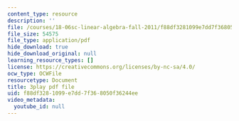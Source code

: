 ```yaml
---
content_type: resource
description: ''
file: /courses/18-06sc-linear-algebra-fall-2011/f88df3281099e7dd7f368050f36244ee_0oBJN8F616U.pdf
file_size: 54575
file_type: application/pdf
hide_download: true
hide_download_original: null
learning_resource_types: []
license: https://creativecommons.org/licenses/by-nc-sa/4.0/
ocw_type: OCWFile
resourcetype: Document
title: 3play pdf file
uid: f88df328-1099-e7dd-7f36-8050f36244ee
video_metadata:
  youtube_id: null
---
```

